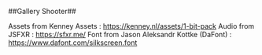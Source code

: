 ##Gallery Shooter##

Assets from Kenney Assets : https://kenney.nl/assets/1-bit-pack
Audio from JSFXR : https://sfxr.me/
Font from Jason Aleksandr Kottke (DaFont) : https://www.dafont.com/silkscreen.font